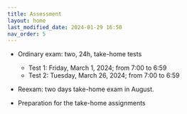 ```yaml
---
title: Assessment
layout: home
last_modified_date: 2024-01-29 16:50
nav_order: 5
---
```




- Ordinary exam: two, 24h, take-home tests

  - Test 1: Friday, March 1, 2024; from 7:00 to 6:59  <!-- Wednesday, March 1, 2023; from 8:00 to 7:59 -->
  - Test 2: Tuesday, March 26, 2024; from 7:00 to 6:59 <!-- Monday, April 3, 2023; from 8:00 to 7:59  -->


- Reexam: two days take-home exam in August.


- Preparation for the take-home assignments
 



